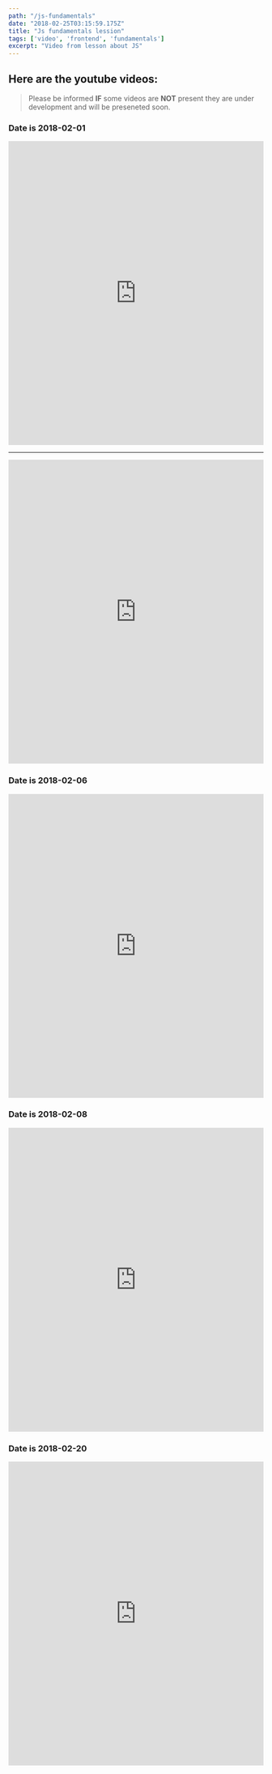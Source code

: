 ```yaml
---
path: "/js-fundamentals"
date: "2018-02-25T03:15:59.175Z"
title: "Js fundamentals lession"
tags: ['video', 'frontend', 'fundamentals']
excerpt: "Video from lesson about JS"
---
```


## Here are the youtube videos:

> Please be informed **IF** some videos are **NOT** present they are under development and will be preseneted soon.


### Date is 2018-02-01

<iframe width="100%" height="600" src="https://www.youtube.com/embed/zuEw7opUdhY" frameborder="0" allow="autoplay; encrypted-media" allowfullscreen></iframe>

---

<iframe width="100%" height="600" src="https://www.youtube.com/embed/dIk0UnV9QPc" frameborder="0" allow="autoplay; encrypted-media" allowfullscreen></iframe>

### Date is 2018-02-06

<iframe width="100%" height="600" src="https://www.youtube.com/embed/LaS29Q7rhKM" frameborder="0" allow="autoplay; encrypted-media" allowfullscreen></iframe>

### Date is 2018-02-08

<iframe width="100%" height="600" src="https://www.youtube.com/embed/OF8vC6_o7EA" frameborder="0" allow="autoplay; encrypted-media" allowfullscreen></iframe>

### Date is 2018-02-20

<iframe width="100%" height="600" src="https://www.youtube.com/embed/XRmLi7vOz3g" frameborder="0" allow="autoplay; encrypted-media" allowfullscreen></iframe>

